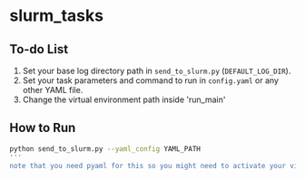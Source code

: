 # slurm_tasks

## To-do List

1. Set your base log directory path in `send_to_slurm.py` (`DEFAULT_LOG_DIR`).
2. Set your task parameters and command to run in `config.yaml` or any other YAML file.
3. Change the virtual environment path inside 'run_main'

## How to Run

```bash
python send_to_slurm.py --yaml_config YAML_PATH
'''
note that you need pyaml for this so you might need to activate your virtual environment first
